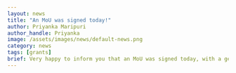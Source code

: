 ```yaml
---
layout: news
title: "An MoU was signed today!"
author: Priyanka Maripuri
author_handle: Priyanka
image: /assets/images/news/default-news.png
category: news
tags: [grants]
brief: Very happy to inform you that an MoU was signed today, with a generous endowment from Dr. Prakash Arunachalam.
---
```


